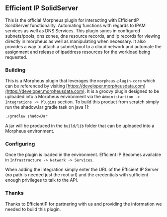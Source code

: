 ## Efficient IP SolidServer

This is the official Morpheus plugin for interacting with EfficientIP SolidServer functionality. Automating functions with regards to IPAM services as well as DNS Services. This plugin syncs in configured subnets/pools, dns zones, dns resource records, and ip records for viewing directly in morpheus as well as manipulating when necessary. It also provides a way to attach a subnet/pool to a cloud network and automate the assignment and release of ipaddress resources for the workload being requested.

### Building

This is a Morpheus plugin that leverages the `morpheus-plugin-core` which can be referenced by visiting [https://developer.morpheusdata.com](https://developer.morpheusdata.com). It is a groovy plugin designed to be uploaded into a Morpheus environment via the `Administartion -> Integrations -> Plugins` section. To build this product from scratch simply run the shadowJar gradle task on java 11:

```bash
./gradlew shadowJar
```

A jar will be produced in the `build/lib` folder that can be uploaded into a Morpheus environment.


### Configuring

Once the plugin is loaded in the environment. Efficient IP Becomes available in `Infrastructure -> Network -> Services`.

When adding the integration simply enter the URL of the Efficient IP Server (no path is needed just the root url) and the credentials with sufficient enough privileges to talk to the API.

### Thanks

Thanks to EfficientIP for partnering with us and providing the information we needed to build this plugin.